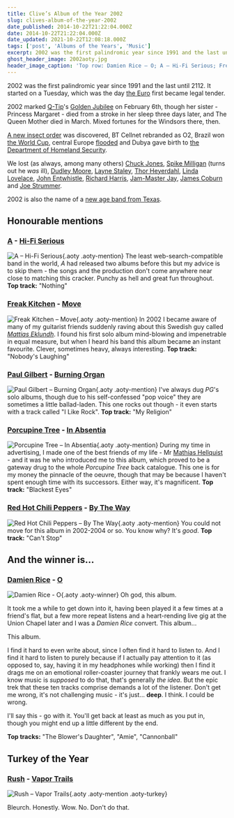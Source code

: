 ```yaml
---
title: Clive’s Album of the Year 2002
slug: clives-album-of-the-year-2002
date_published: 2014-10-22T21:22:04.000Z
date: 2014-10-22T21:22:04.000Z
date_updated: 2021-10-22T12:08:18.000Z
tags: ['post', 'Albums of the Years', 'Music']
excerpt: 2002 was the first palindromic year since 1991 and the last until 2112.
ghost_header_image: 2002aoty.jpg
header_image_caption: 'Top row: Damien Rice – O; A – Hi-Fi Serious; Freak Kitchen – Move. Bottom row: Paul Gilbert – Burning Organ; Porcupine Tree – In Absentia; Red Hot Chili Peppers – By the Way'
---
```


2002 was the first palindromic year since 1991 and the last until 2112. It started on a Tuesday, which was the day [the Euro](http://en.wikipedia.org/wiki/Euro) first became legal tender.

2002 marked [Q-Tip](http://en.wikipedia.org/wiki/Elizabeth_II)'s [Golden Jubilee](http://en.wikipedia.org/wiki/Golden_Jubilee_of_Elizabeth_II) on February 6th, though her sister - Princess Margaret - died from a stroke in her sleep three days later, and The Queen Mother died in March. Mixed fortunes for the Windsors there, then.

[A new insect order](http://en.wikipedia.org/wiki/Mantophasmatodea) was discovered, BT Cellnet rebranded as O2, Brazil won [the World Cup](http://en.wikipedia.org/wiki/2002_FIFA_World_Cup_Final), central Europe [flooded](http://en.wikipedia.org/wiki/2002_European_floods) and Dubya gave birth to [the Department of Homeland Security](http://en.wikipedia.org/wiki/United_States_Department_of_Homeland_Security).

We lost (as always, among many others) [Chuck Jones](http://en.wikipedia.org/wiki/Chuck_Jones), [Spike Milligan](http://en.wikipedia.org/wiki/Spike_Milligan) (turns out he *was* ill), [Dudley Moore](http://en.wikipedia.org/wiki/Dudley_Moore), [Layne Staley](http://en.wikipedia.org/wiki/Layne_Staley), [Thor Heyerdahl](http://en.wikipedia.org/wiki/Thor_Heyerdahl), [Linda Lovelace](http://en.wikipedia.org/wiki/Linda_Lovelace), [John Entwhistle](http://en.wikipedia.org/wiki/John_Entwistle), [Richard Harris](http://en.wikipedia.org/wiki/Richard_Harris_(actor)), [Jam-Master Jay](http://en.wikipedia.org/wiki/Jam-Master_Jay), [James Coburn](http://en.wikipedia.org/wiki/James_Coburn) and [Joe Strummer](http://en.wikipedia.org/wiki/Joe_Strummer).

2002 is also the name of a [new age band from Texas](http://en.wikipedia.org/wiki/2002_%28band%29).

## Honourable mentions

### [A](http://www.acommunication.co.uk/) - [Hi-Fi Serious](http://www.amazon.co.uk/Hi-Fi-Serious/dp/B00006349V/)

![A – Hi-Fi Serious](/public/images/2020/06/a_hifi-serious.jpg){.aoty .aoty-mention} The least web-search-compatible band in the world, *A* had released two albums before this but my advice is to skip them - the songs and the production don't come anywhere near close to matching this cracker. Punchy as hell and great fun throughout. **Top track:** "Nothing"

### [Freak Kitchen](http://www.freakkitchen.com/) - [Move](http://www.amazon.co.uk/Move-Freak-Kitchen/dp/B00008XVHY/)

![Freak Kitchen – Move](/public/images/2020/06/freak-kitchen_move.jpg){.aoty .aoty-mention} In 2002 I became aware of many of my guitarist friends suddenly raving about this Swedish guy called [*Mattias Eklundh*](http://en.wikipedia.org/wiki/Mattias_Eklundh). I found his first solo album mind-blowing and impenetrable in equal measure, but when I heard his band this album became an instant favourite. Clever, sometimes heavy, always interesting. **Top track:** "Nobody's Laughing"

### [Paul Gilbert](http://www.paulgilbert.com/) - [Burning Organ](http://www.amazon.co.uk/Burning-Organ-Paul-Gilbert/dp/B000084IP7/)

![Paul Gilbert – Burning Organ](/public/images/2020/06/paul-gilbert_burning-organ.jpg){.aoty .aoty-mention} I've always dug *PG*'s solo albums, though due to his self-confessed "pop voice" they are sometimes a little ballad-laden. This one rocks out though - it even starts with a track called "I Like Rock".  **Top track:** "My Religion"

### [Porcupine Tree](http://www.porcupinetree.com/) - [In Absentia](http://www.amazon.co.uk/Absentia-European-Porcupine-Tree/dp/B00007J36G/)

![Porcupine Tree – In Absentia](/public/images/2020/06/porcupine-tree_in-absentia.jpg){.aoty .aoty-mention} During my time in advertising, I made one of the best friends of my life - Mr [Mathias Hellquist](http://imakethingswork.com/) - and it was he who introduced me to this album, which proved to be a gateway drug to the whole *Porcupine Tree* back catalogue. This one is for my money the pinnacle of the oeuvre, though that may be because I haven't spent enough time with its successors. Either way, it's magnificent. **Top track:** "Blackest Eyes"

### [Red Hot Chili Peppers](http://www.redhotchilipeppers.com/) - [By The Way](http://www.amazon.co.uk/Way-Red-Hot-Chili-Peppers/dp/B000067CPX/)

![Red Hot Chili Peppers – By The Way](/public/images/2020/06/red-hot-chilli-peppers_by-the-way.jpg){.aoty .aoty-mention} You could not move for this album in 2002-2004 or so. You know why? It's *good*. **Top track:** "Can't Stop"

## And the winner is…

### [Damien Rice](http://www.damienrice.com) - [O](http://www.amazon.co.uk/O-Damien-Rice/dp/B0000AXKRB/)
![Damien Rice - O](/public/images/2020/06/damien-rice_o.jpeg){.aoty .aoty-winner}
Oh god, this album.

It took me a while to get down into it, having been played it a few times at a friend's flat, but a few more repeat listens and a heart-rending live gig at the Union Chapel later and I was a *Damien Rice* convert. This album…

This album.

I find it hard to even write about, since I often find it hard to listen to. And I find it hard to listen to purely because if I actually pay attention to it (as opposed to, say, having it in my headphones while working) then I find it drags me on an emotional roller-coaster journey that frankly wears me out. I know music is *supposed* to do that, that's generally *the idea*. But the epic trek that these ten tracks comprise demands a lot of the listener. Don't get me wrong, it's not challenging music - it's just… **deep**. I think. I could be wrong.

I'll say this - go with it. You'll get back at least as much as you put in, though you might end up a little different by the end.

**Top tracks:** "The Blower's Daughter", "Amie", "Cannonball"

## Turkey of the Year

### [Rush](http://www.rush.com/) - [Vapor Trails](http://www.amazon.co.uk/Vapor-Trails-Rush/dp/B000065DTE/)

![Rush – Vapor Trails](/public/images/2025/02/rush-vapor-trails.jpg){.aoty .aoty-mention .aoty-turkey}

Bleurch. Honestly. Wow. No. Don't do that.
